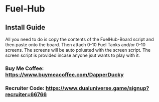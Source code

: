 # Fuel-Hub

## Install Guide

All you need to do is copy the contents of the FuelHub-Board script and then paste onto the board. Then attach 0-10 Fuel Tanks and/or 0-10 screens. The screens will be auto poluated with the screen script. The screen script is provided incase anyone jsut wants to play with it.

### Buy Me Coffee: https://www.buymeacoffee.com/DapperDucky

### Recruiter Code: https://www.dualuniverse.game/signup?recruiter=66766
